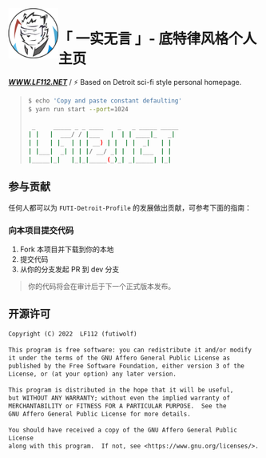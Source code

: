 <a href="https://www.futiwolf.com">
    <img alt="futiwolf" src="./futi.svg" style="width: 100px; height: 100px;" align="left">
</a>

<div align="left">

# 「 一实无言 」- 底特律风格个人主页

**_<a href="https://www.lf112.net">WWW.LF112.NET</a>_** / ⚡️ Based on Detroit sci-fi style personal homepage.

</div>

> ```bash
> $ echo 'Copy and paste constant defaulting'
> $ yarn run start --port=1024
>
>  _     _____ _ _ ____    _   _ _____ _____
> | |   |  ___/ / |___   |  | | ____|_   _|
> | |   | |_  | | | __) | |  | |  _|   | |
> | |___|  _| | | |/ __/ _| |  | |___  | |
> |_____|_|   |_|_|_____(_)_| _|_____| |_|
> ```

## 参与贡献

任何人都可以为 `FUTI-Detroit-Profile` 的发展做出贡献，可参考下面的指南：

### 向本项目提交代码

1. Fork 本项目并下载到你的本地
2. 提交代码
3. 从你的分支发起 PR 到 dev 分支

> 你的代码将会在审计后于下一个正式版本发布。

## 开源许可

    Copyright (C) 2022  LF112 (futiwolf)

    This program is free software: you can redistribute it and/or modify
    it under the terms of the GNU Affero General Public License as
    published by the Free Software Foundation, either version 3 of the
    License, or (at your option) any later version.

    This program is distributed in the hope that it will be useful,
    but WITHOUT ANY WARRANTY; without even the implied warranty of
    MERCHANTABILITY or FITNESS FOR A PARTICULAR PURPOSE.  See the
    GNU Affero General Public License for more details.

    You should have received a copy of the GNU Affero General Public License
    along with this program.  If not, see <https://www.gnu.org/licenses/>.
